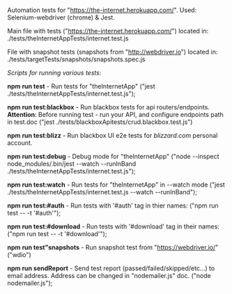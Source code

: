 Automation tests for "https://the-internet.herokuapp.com/". Used: Selenium-webdriver (chrome) & Jest.

Main file with tests ("https://the-internet.herokuapp.com/") located in: 
./tests/theInternetAppTests/internet.test.js

File with snapshot tests (snapshots from "http://webdriver.io") located in:
./tests/targetTests/snapshots/snapshots.spec.js


*Scripts for running various tests:*

**npm run test** - Run tests for "theInternetApp" ("jest ./tests/theInternetAppTests/internet.test.js");

**npm run test:blackbox** - Run blackbox tests for api routers/endpoints. **Attention**: Before running test - run your API, and configure endpoints path in test.doc ("jest ./tests/blackboxApitests/crud.blackbox.test.js")

**npm run test:blizz** - Run blackbox UI e2e tests for *blizzard.com* personal account. 

**npm run test:debug** - Debug mode for "theInternetApp" ("node --inspect node_modules/.bin/jest --watch --runInBand ./tests/theInternetAppTests/internet.test.js");

**npm run test:watch** -  Run tests for "theInternetApp" in --watch mode ("jest ./tests/theInternetAppTests/internet.test.js --watch --runInBand");

**npm run test:#auth** - Run tests with '#auth' tag in thier names: ("npm run test -- -t '#auth'");

**npm run test:#download** - Run tests with '#download' tag in their names: ("npm run test -- -t '#download'");

**npm run test"snapshots** - Run snapshot test from "https://webdriver.io/" ("wdio")

**npm run sendReport** - Send test report (passed/failed/skipped/etc...) to email address. Address can be changed in "nodemailer.js" doc. ("node nodemailer.js");
